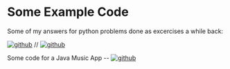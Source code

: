 # Some Example Code

Some of my answers for python problems done as excercises a while back:

[![github](https://img.shields.io/badge/Online%20Excercises-8A2BE2)](https://github.com/Hadron-JLeo/hackerrank/tree/main) // [![github](https://img.shields.io/badge/Reusable_Old_Python-8A2BE2)](https://github.com/Hadron-JLeo/python_examples/tree/main)


Some code for a Java Music App -- 
[![github](https://img.shields.io/badge/Java_App_Development-blue)](https://github.com/Hadron-JLeo/java_projects/)
